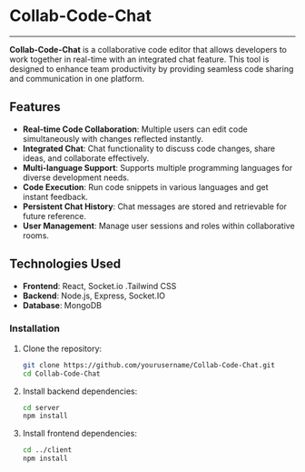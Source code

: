 # Collab-Code-Chat
---

**Collab-Code-Chat** is a collaborative code editor that allows developers to work together in real-time with an integrated chat feature. This tool is designed to enhance team productivity by providing seamless code sharing and communication in one platform.

## Features

- **Real-time Code Collaboration**: Multiple users can edit code simultaneously with changes reflected instantly.
- **Integrated Chat**: Chat functionality to discuss code changes, share ideas, and collaborate effectively.
- **Multi-language Support**: Supports multiple programming languages for diverse development needs.
- **Code Execution**: Run code snippets in various languages and get instant feedback.
- **Persistent Chat History**: Chat messages are stored and retrievable for future reference.
- **User Management**: Manage user sessions and roles within collaborative rooms.

## Technologies Used

- **Frontend**: React, Socket.io .Tailwind CSS
- **Backend**: Node.js, Express, Socket.IO
- **Database**: MongoDB

### Installation

1. Clone the repository:
   ```bash
   git clone https://github.com/yourusername/Collab-Code-Chat.git
   cd Collab-Code-Chat
   ```

2. Install backend dependencies:
   ```bash
   cd server
   npm install
   ```

3. Install frontend dependencies:
   ```bash
   cd ../client
   npm install
   ```
